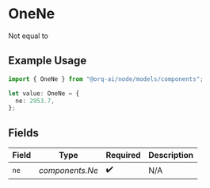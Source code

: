 # OneNe

Not equal to

## Example Usage

```typescript
import { OneNe } from "@orq-ai/node/models/components";

let value: OneNe = {
  ne: 2953.7,
};
```

## Fields

| Field              | Type               | Required           | Description        |
| ------------------ | ------------------ | ------------------ | ------------------ |
| `ne`               | *components.Ne*    | :heavy_check_mark: | N/A                |